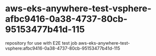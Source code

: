 # aws-eks-anywhere-test-vsphere-afbc9416-0a38-4737-80cb-95153477b41d-115
repository for use with E2E test job aws-eks-anywhere-test-vsphere:afbc9416-0a38-4737-80cb-95153477b41d-115
